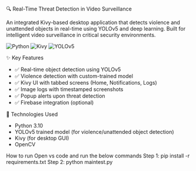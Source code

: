 🔍 Real-Time Threat Detection in Video Surveillance

An integrated Kivy-based desktop application that detects violence and unattended objects in real-time using YOLOv5 and deep learning. Built for intelligent video surveillance in critical security environments.

![Python](https://img.shields.io/badge/Python-3.10-blue)
![Kivy](https://img.shields.io/badge/Kivy-GUI-success)
![YOLOv5](https://img.shields.io/badge/YOLOv5-Object_Detection-orange)



✨ Key Features

- ✅ Real-time object detection using YOLOv5
- ✅ Violence detection with custom-trained model
- ✅ Kivy UI with tabbed screens (Home, Notifications, Logs)
- ✅ Image logs with timestamped screenshots
- ✅ Popup alerts upon threat detection
- ✅ Firebase integration (optional)

🧠 Technologies Used

- Python 3.10
- YOLOv5 trained model (for violence/unattended object detection)
- Kivy (for desktop GUI)
- OpenCV


How to run 
Open vs code and run the below commands
Step 1: pip install -r requirements.txt
Step 2: python maintest.py
